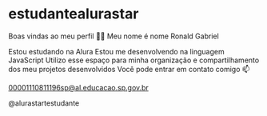 # estudantealurastar
Boas vindas ao meu perfil 💙💙
Meu nome é nome Ronald Gabriel

Estou estudando na Alura
Estou me desenvolvendo na linguagem JavaScript
Utilizo esse espaço para minha organização e compartilhamento dos meu projetos desenvolvidos
Você pode entrar em contato comigo 📫

00001110811196sp@al.educacao.sp.gov.br

@alurastartestudante
